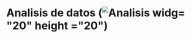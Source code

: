 # Analisis de  datos      (![Analisis](https://cdn4.vectorstock.com/i/1000x1000/15/63/analysis-logo-symbol-vector-20461563.jpg) widg= "20" height ="20")


